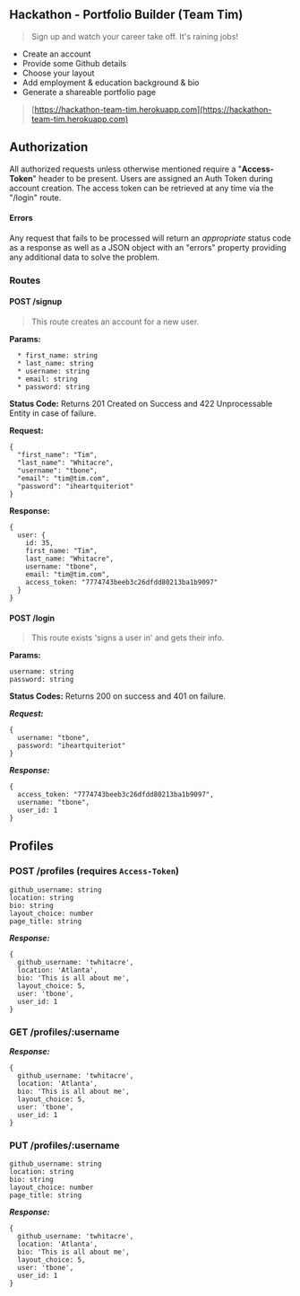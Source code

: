 ## Hackathon - Portfolio Builder (Team Tim)

> Sign up and watch your career take off. It's raining jobs!

- Create an account
- Provide some Github details
- Choose your layout
- Add employment & education background & bio
- Generate a shareable portfolio page

> [https://hackathon-team-tim.herokuapp.com](https://hackathon-team-tim.herokuapp.com)

## Authorization

All authorized requests unless otherwise mentioned require
a "**Access-Token**" header to be present. Users are assigned an
Auth Token during account creation. The access token can be
retrieved at any time via the "/login" route.

#### Errors

Any request that fails to be processed will return an *appropriate*
status code as a response as well as a JSON object with an "errors"
property providing any additional data to solve the problem.

### Routes

#### POST /signup

> This route creates an account for a new user.

**Params:**

```
  * first_name: string
  * last_name: string
  * username: string
  * email: string
  * password: string
```

**Status Code:**
Returns 201 Created on Success and 422 Unprocessable Entity in case of failure.

**Request:**

```
{
  "first_name": "Tim",
  "last_name": "Whitacre",
  "username": "tbone",
  "email": "tim@tim.com",
  "password": "iheartquiteriot"
}
```

**Response:**

```
{
  user: {
    id: 35,
    first_name: "Tim",
    last_name: "Whitacre",
    username: "tbone",
    email: "tim@tim.com",
    access_token: "7774743beeb3c26dfdd80213ba1b9097"
  }
}
```

#### POST /login

> This route exists 'signs a user in' and gets their info.

**Params:**

```
username: string
password: string
```

**Status Codes:**
Returns 200 on success and 401 on failure.

***Request:***

```
{
  username: "tbone",
  password: "iheartquiteriot"
}
```

***Response:***

```
{
  access_token: "7774743beeb3c26dfdd80213ba1b9097",
  username: "tbone",
  user_id: 1
}
```

## Profiles

### POST /profiles (requires `Access-Token`)


```
github_username: string
location: string
bio: string
layout_choice: number
page_title: string
```

***Response:***

```
{
  github_username: 'twhitacre',
  location: 'Atlanta',
  bio: 'This is all about me',
  layout_choice: 5,
  user: 'tbone',
  user_id: 1
}
```

### GET /profiles/:username

***Response:***

```
{
  github_username: 'twhitacre',
  location: 'Atlanta',
  bio: 'This is all about me',
  layout_choice: 5,
  user: 'tbone',
  user_id: 1
}
```

### PUT /profiles/:username

```
github_username: string
location: string
bio: string
layout_choice: number
page_title: string
```

***Response:***

```
{
  github_username: 'twhitacre',
  location: 'Atlanta',
  bio: 'This is all about me',
  layout_choice: 5,
  user: 'tbone',
  user_id: 1
}
```

